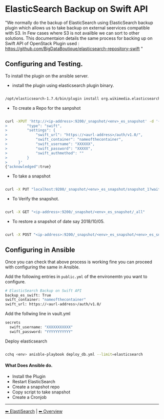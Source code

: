 # ElasticSearch Backup on Swift API

"We normally do the backup of ElasticSearch using ElasticSearch backup plugin which allows us to take backup
on external seervices compatible with S3. In Few cases where S3 is not availble we can sort to 
other solutions.
This documentaion details the same process for backing up on Swift API of OpenStack
Plugin used : https://github.com/BigDataBoutique/elasticsearch-repository-swift
"


## Configuring and Testing.

To install the plugin on the ansible server. 

* install the plugin using elasticsearch plugin binary. 
```bash

/opt/elasticsearch-1.7.6/bin/plugin install org.wikimedia.elasticsearch.swift/swift-repository-plugin/1.7.0```
```

* To create a Repo for the sanpshot
```bash

curl -XPUT 'http://<ip-address>:9200/_snapshot/<env>_es_snapshot' -d '{
>         "type": "swift",
>         "settings": {
>             "swift_url": "https://<aurl-address>/auth/v1.0/",
>             "swift_container": "nameofthecontainer",
>             "swift_username": "XXXXXX",
>             "swift_password": "XXXXX",
>             "swift_authmethod": ""
>         }
>     }'
{"acknowledged":true}

```
* To take a snapshot
```bash

curl -X PUT "localhost:9200/_snapshot/<env>_es_snapshot/snapshot_1?wait_for_completion=true"

```

* To Verify the snapshot.
```bash

curl -X GET "<ip-address>:9200/_snapshot/<env>_es_snapshot/_all"

```

* To restore a snapshot of date say 2018/10/05. 
```bash

curl -X POST "<ip-address>:9200/_snapshot/<env>_es_snapshot/<env>_es_snapshot_2018_10_5/_restore"

```


## Configuring in Ansible
Once you can check that above process is working fine you can proceed with configuring the same in Ansible.

Add the following entries in `public.yml` of the environemtn you want to configure.  
```bash
# ElasticSearch Backup on Swift API
backup_es_swift: True
swift_container: "nameofthecontainer"
swift_url: https://<aurl-address>/auth/v1.0/
```


Add the follwing line in vault.yml
```bash
secrets
  swift_username: "XXXXXXXXXXX"
  swift_password: "YYYYYYYYYYY"
```

Deploy elasticsearch
```bash

cchq <env> anisble-playbook deploy_db.yml --limit=elasticsearch

```

#### What Does Ansible do. 
* Install the Plugin
* Restart ElasticSearch
* Create a snapshot repo
* Copy script to take snapshot
* Create a Cronjob

---

[︎⬅︎ ElastiSearch](../elasticsearh.md) | [︎⬅︎ Overview](../..)
